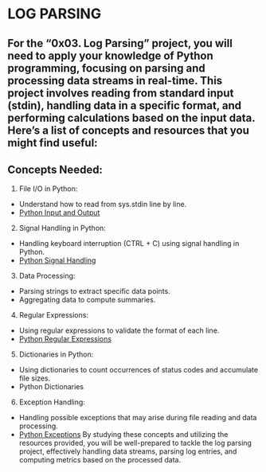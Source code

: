 # LOG PARSING

## For the “0x03. Log Parsing” project, you will need to apply your knowledge of Python programming, focusing on parsing and processing data streams in real-time. This project involves reading from standard input (stdin), handling data in a specific format, and performing calculations based on the input data. Here’s a list of concepts and resources that you might find useful:

## Concepts Needed:
1. File I/O in Python:

- Understand how to read from sys.stdin line by line.
- [Python Input and Output](https://docs.python.org/3/tutorial/inputoutput.html)

2. Signal Handling in Python:

- Handling keyboard interruption (CTRL + C) using signal handling in Python.
- [Python Signal Handling](https://docs.python.org/3/library/signal.html)

3. Data Processing:

- Parsing strings to extract specific data points.
- Aggregating data to compute summaries.

4. Regular Expressions:

- Using regular expressions to validate the format of each line.
- [Python Regular Expressions](https://docs.python.org/3/library/re.html)

5. Dictionaries in Python:

- Using dictionaries to count occurrences of status codes and accumulate file sizes.
- Python Dictionaries

6. Exception Handling:

- Handling possible exceptions that may arise during file reading and data processing.
- [Python Exceptions](https://docs.python.org/3/tutorial/errors.html)
By studying these concepts and utilizing the resources provided, you will be well-prepared to tackle the log parsing project, effectively handling data streams, parsing log entries, and computing metrics based on the processed data.

